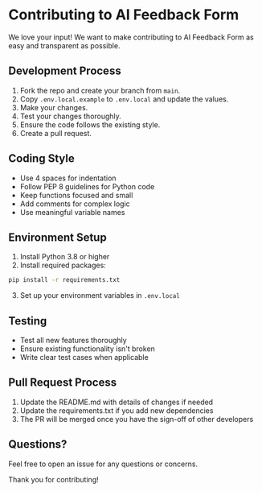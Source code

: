 # Contributing to AI Feedback Form

We love your input! We want to make contributing to AI Feedback Form as easy and transparent as possible.

## Development Process

1. Fork the repo and create your branch from `main`.
2. Copy `.env.local.example` to `.env.local` and update the values.
3. Make your changes.
4. Test your changes thoroughly.
5. Ensure the code follows the existing style.
6. Create a pull request.

## Coding Style

- Use 4 spaces for indentation
- Follow PEP 8 guidelines for Python code
- Keep functions focused and small
- Add comments for complex logic
- Use meaningful variable names

## Environment Setup

1. Install Python 3.8 or higher
2. Install required packages:
```bash
pip install -r requirements.txt
```

3. Set up your environment variables in `.env.local`

## Testing

- Test all new features thoroughly
- Ensure existing functionality isn't broken
- Write clear test cases when applicable

## Pull Request Process

1. Update the README.md with details of changes if needed
2. Update the requirements.txt if you add new dependencies
3. The PR will be merged once you have the sign-off of other developers

## Questions?

Feel free to open an issue for any questions or concerns.

Thank you for contributing!
